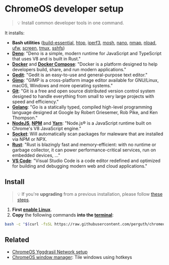 # ChromeOS developer setup

> 💡 Install common developer tools in one command.

It installs:

- **Bash utilities** ([build-essential](https://www.google.com/search?q=build-essential), [htop](https://hisham.hm/htop/), [iperf3](https://iperf.fr/), [mosh](https://mosh.org/), [nano](https://www.nano-editor.org/), [nmap](https://nmap.org/), [nload](https://github.com/rolandriegel/nload), [ufw](https://g.co/kgs/R7KmgH), [screen](https://www.gnu.org/software/screen/), [tmux](https://github.com/tmux/tmux/wiki), [sshfs](https://github.com/libfuse/sshfs))
- **[Deno](https://deno.land/)**: "Deno is a simple, modern runtime for JavaScript and TypeScript that uses V8 and is built in Rust."
- **[Docker](https://www.docker.com/)** and **[Docker Compose](https://docs.docker.com/compose/)**: "Docker is a platform designed to help developers build, share, and run modern applications."
- **[Gedit](https://wiki.gnome.org/Apps/Gedit)**: "Gedit is an easy-to-use and general-purpose text editor."
- **[Gimp](https://www.gimp.org/)**: "GIMP is a cross-platform image editor available for GNU/Linux, macOS, Windows and more operating systems."
- **[Git](https://git-scm.com/)**: "Git is a free and open source distributed version control system designed to handle everything from small to very large projects with speed and efficiency."
- **[Golang](https://golang.org/)**: "Go is a statically typed, compiled high-level programming language designed at Google by Robert Griesemer, Rob Pike, and Ken Thompson."
- **[NodeJS](https://nodejs.org/)**, **[NPM](https://www.npmjs.com/)** and **[Yarn](https://yarnpkg.com/)**: "Node.js® is a JavaScript runtime built on Chrome's V8 JavaScript engine."
- **[Socket](https://socket.dev/)**: Will automatically scan packages for maleware that are installed via NPM or NPX.
- **[Rust](https://www.rust-lang.org/)**: "Rust is blazingly fast and memory-efficient: with no runtime or garbage collector, it can power performance-critical services, run on embedded devices, ..."
- **[VS Code](https://code.visualstudio.com/)**: "Visual Studio Code is a code editor redefined and optimized for building and debugging modern web and cloud applications."

## Install

> 💡 If you're **upgrading** from a previous installation, please follow [these steps](https://github.com/perguth/chromeos-developer-setup/releases/tag/v1.5.1).

1. **First [enable Linux](https://support.google.com/chromebook/answer/9145439)**.
1. **Copy** the following commands **into the [terminal](https://support.google.com/chromebook/thread/565904)**:

```bash
bash -c "$(curl -fsSL https://raw.githubusercontent.com/perguth/chromeos-developer-setup/master/setup.sh)"
```

## Related

- [ChromeOS Yggdrasil Network setup](https://github.com/perguth/chromeos-yggdrasil-network-setup)
- [ChromeOS window manager](https://github.com/JayGoldberg/chromewm): Tile windows using hotkeys
